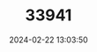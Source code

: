 ---
title: "33941"
category: "Durio lowianus"
draft: false
date: 2024-02-22 13:03:50
languages:
  English: ["Durian"]
---